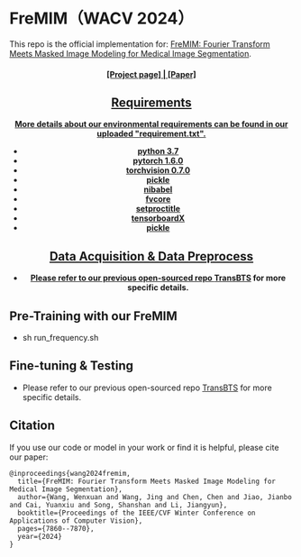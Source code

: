 # FreMIM（WACV 2024）

This repo is the official implementation for: 
[FreMIM: Fourier Transform Meets Masked Image Modeling for Medical Image Segmentation](https://arxiv.org/abs/2304.10864).

<h4 align="center"> <a href="https://rubics-xuan.github.io/FreMIM/" align="center"> [Project page] | </a> <a href="https://arxiv.org/abs/2304.10864" align="center"> [Paper] 
  
## Requirements
More details about our environmental requirements can be found in our uploaded "requirement.txt".
- python 3.7
- pytorch 1.6.0
- torchvision 0.7.0
- pickle
- nibabel
- fvcore
- setproctitle
- tensorboardX
- pickle

## Data Acquisition & Data Preprocess
- Please refer to our previous open-sourced repo [TransBTS](https://github.com/Rubics-Xuan/TransBTS) for more specific details.

## Pre-Training with our FreMIM
- sh run_frequency.sh

## Fine-tuning & Testing
- Please refer to our previous open-sourced repo [TransBTS](https://github.com/Rubics-Xuan/TransBTS) for more specific details.

## Citation
If you use our code or model in your work or find it is helpful, please cite our paper:

```
@inproceedings{wang2024fremim,
  title={FreMIM: Fourier Transform Meets Masked Image Modeling for Medical Image Segmentation},
  author={Wang, Wenxuan and Wang, Jing and Chen, Chen and Jiao, Jianbo and Cai, Yuanxiu and Song, Shanshan and Li, Jiangyun},
  booktitle={Proceedings of the IEEE/CVF Winter Conference on Applications of Computer Vision},
  pages={7860--7870},
  year={2024}
}
```
